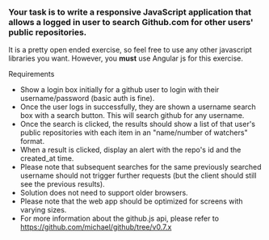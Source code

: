### Your task is to write a responsive JavaScript application that allows a logged in user to search Github.com for other users' public repositories.

It is a pretty open ended exercise, so feel free to use any other javascript libraries you want. However, you **must** use Angular js for this exercise.

Requirements
* Show a login box initially for a github user to login with their username/password (basic auth is fine).
* Once the user logs in successfully, they are shown a username search box with a search button. This will search github for any username.
* Once the search is clicked, the results should show a list of that user's public repositories with each item in an "name/number of watchers" format.
* When a result is clicked, display an alert with the repo's id and the created_at time.
* Please note that subsequent searches for the same previously searched username should not trigger further requests (but the client should still see the previous results).
* Solution does not need to support older browsers.
* Please note that the web app should be optimized for screens with varying sizes.
* For more information about the github.js api, please refer to https://github.com/michael/github/tree/v0.7.x
